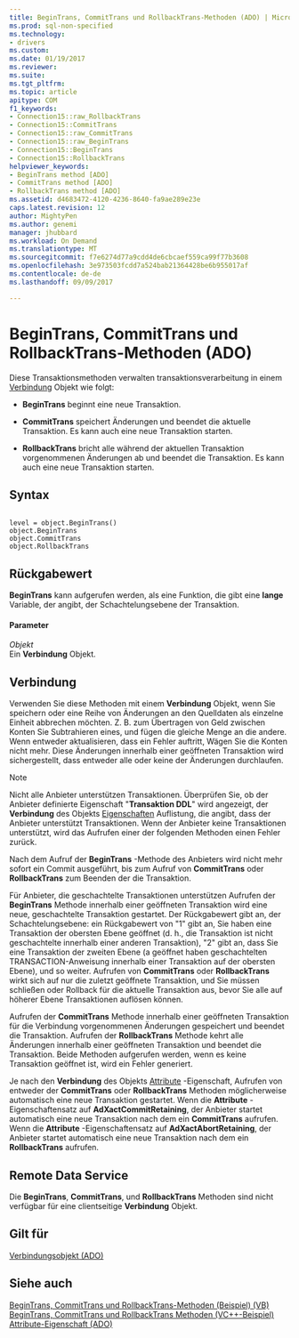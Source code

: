 ```yaml
---
title: BeginTrans, CommitTrans und RollbackTrans-Methoden (ADO) | Microsoft Docs
ms.prod: sql-non-specified
ms.technology:
- drivers
ms.custom: 
ms.date: 01/19/2017
ms.reviewer: 
ms.suite: 
ms.tgt_pltfrm: 
ms.topic: article
apitype: COM
f1_keywords:
- Connection15::raw_RollbackTrans
- Connection15::CommitTrans
- Connection15::raw_CommitTrans
- Connection15::raw_BeginTrans
- Connection15::BeginTrans
- Connection15::RollbackTrans
helpviewer_keywords:
- BeginTrans method [ADO]
- CommitTrans method [ADO]
- RollbackTrans method [ADO]
ms.assetid: d4683472-4120-4236-8640-fa9ae289e23e
caps.latest.revision: 12
author: MightyPen
ms.author: genemi
manager: jhubbard
ms.workload: On Demand
ms.translationtype: MT
ms.sourcegitcommit: f7e6274d77a9cdd4de6cbcaef559ca99f77b3608
ms.openlocfilehash: 3e973503fcdd7a524bab21364428be6b955017af
ms.contentlocale: de-de
ms.lasthandoff: 09/09/2017

---
```

# <a name="begintrans-committrans-and-rollbacktrans-methods-ado"></a>BeginTrans, CommitTrans und RollbackTrans-Methoden (ADO)
Diese Transaktionsmethoden verwalten transaktionsverarbeitung in einem [Verbindung](../../../ado/reference/ado-api/connection-object-ado.md) Objekt wie folgt:  
  
-   **BeginTrans** beginnt eine neue Transaktion.  
  
-   **CommitTrans** speichert Änderungen und beendet die aktuelle Transaktion. Es kann auch eine neue Transaktion starten.  
  
-   **RollbackTrans** bricht alle während der aktuellen Transaktion vorgenommenen Änderungen ab und beendet die Transaktion. Es kann auch eine neue Transaktion starten.  
  
## <a name="syntax"></a>Syntax  
  
```  
  
level = object.BeginTrans()  
object.BeginTrans  
object.CommitTrans  
object.RollbackTrans  
```  
  
## <a name="return-value"></a>Rückgabewert  
 **BeginTrans** kann aufgerufen werden, als eine Funktion, die gibt eine **lange** Variable, der angibt, der Schachtelungsebene der Transaktion.  
  
#### <a name="parameters"></a>Parameter  
 *Objekt*  
 Ein **Verbindung** Objekt.  
  
## <a name="connection"></a>Verbindung  
 Verwenden Sie diese Methoden mit einem **Verbindung** Objekt, wenn Sie speichern oder eine Reihe von Änderungen an den Quelldaten als einzelne Einheit abbrechen möchten. Z. B. zum Übertragen von Geld zwischen Konten Sie Subtrahieren eines, und fügen die gleiche Menge an die andere. Wenn entweder aktualisieren, dass ein Fehler auftritt, Wägen Sie die Konten nicht mehr. Diese Änderungen innerhalb einer geöffneten Transaktion wird sichergestellt, dass entweder alle oder keine der Änderungen durchlaufen.  
  
> [!NOTE]
>  Nicht alle Anbieter unterstützen Transaktionen. Überprüfen Sie, ob der Anbieter definierte Eigenschaft "**Transaktion DDL**" wird angezeigt, der **Verbindung** des Objekts [Eigenschaften](../../../ado/reference/ado-api/properties-collection-ado.md) Auflistung, die angibt, dass der Anbieter unterstützt Transaktionen. Wenn der Anbieter keine Transaktionen unterstützt, wird das Aufrufen einer der folgenden Methoden einen Fehler zurück.  
  
 Nach dem Aufruf der **BeginTrans** -Methode des Anbieters wird nicht mehr sofort ein Commit ausgeführt, bis zum Aufruf von **CommitTrans** oder **RollbackTrans** zum Beenden der die Transaktion.  
  
 Für Anbieter, die geschachtelte Transaktionen unterstützen Aufrufen der **BeginTrans** Methode innerhalb einer geöffneten Transaktion wird eine neue, geschachtelte Transaktion gestartet. Der Rückgabewert gibt an, der Schachtelungsebene: ein Rückgabewert von "1" gibt an, Sie haben eine Transaktion der obersten Ebene geöffnet (d. h., die Transaktion ist nicht geschachtelte innerhalb einer anderen Transaktion), "2" gibt an, dass Sie eine Transaktion der zweiten Ebene (a geöffnet haben geschachtelten TRANSACTION-Anweisung innerhalb einer Transaktion auf der obersten Ebene), und so weiter. Aufrufen von **CommitTrans** oder **RollbackTrans** wirkt sich auf nur die zuletzt geöffnete Transaktion, und Sie müssen schließen oder Rollback für die aktuelle Transaktion aus, bevor Sie alle auf höherer Ebene Transaktionen auflösen können.  
  
 Aufrufen der **CommitTrans** Methode innerhalb einer geöffneten Transaktion für die Verbindung vorgenommenen Änderungen gespeichert und beendet die Transaktion. Aufrufen der **RollbackTrans** Methode kehrt alle Änderungen innerhalb einer geöffneten Transaktion und beendet die Transaktion. Beide Methoden aufgerufen werden, wenn es keine Transaktion geöffnet ist, wird ein Fehler generiert.  
  
 Je nach den **Verbindung** des Objekts [Attribute](../../../ado/reference/ado-api/attributes-property-ado.md) -Eigenschaft, Aufrufen von entweder der **CommitTrans** oder **RollbackTrans** Methoden möglicherweise automatisch eine neue Transaktion gestartet. Wenn die **Attribute** -Eigenschaftensatz auf **AdXactCommitRetaining**, der Anbieter startet automatisch eine neue Transaktion nach dem ein **CommitTrans** aufrufen. Wenn die **Attribute** -Eigenschaftensatz auf **AdXactAbortRetaining**, der Anbieter startet automatisch eine neue Transaktion nach dem ein **RollbackTrans** aufrufen.  
  
## <a name="remote-data-service"></a>Remote Data Service  
 Die **BeginTrans**, **CommitTrans**, und **RollbackTrans** Methoden sind nicht verfügbar für eine clientseitige **Verbindung** Objekt.  
  
## <a name="applies-to"></a>Gilt für  
 [Verbindungsobjekt (ADO)](../../../ado/reference/ado-api/connection-object-ado.md)  
  
## <a name="see-also"></a>Siehe auch  
 [BeginTrans, CommitTrans und RollbackTrans-Methoden (Beispiel) (VB)](../../../ado/reference/ado-api/begintrans-committrans-and-rollbacktrans-methods-example-vb.md)   
 [BeginTrans, CommitTrans und RollbackTrans Methoden (VC++-Beispiel)](../../../ado/reference/ado-api/begintrans-committrans-and-rollbacktrans-methods-example-vc.md)   
 [Attribute-Eigenschaft (ADO)](../../../ado/reference/ado-api/attributes-property-ado.md)

